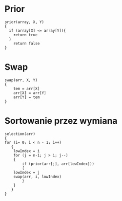 # Prior
```
prior(array, X, Y)
{
  if (array[X] <= array[Y]){
    return true 
  }
    return false
}
```
# Swap 
```
swap(arr, X, Y)
{
    tem = arr[X]
    arr[X] = arr[Y]
    arr[Y] = tem
}
```
# Sortowanie przez wymiana
```
selection(arr) 
{
for (i= 0; i < n - 1; i++)
   {
    lowIndex = i
    for (j = n-1; j > i; j--) 
    {
     	if (prior(arr[j], arr[lowIndex])) 
     	{
	lowIndex = j
	swap(arr, i, lowIndex)
     	}
    }
   }
}
```
